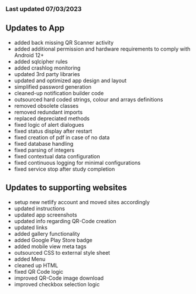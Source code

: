 ### Last updated 07/03/2023

## Updates to App
- added back missing QR Scanner activity
- added additional permission and hardware requirements to comply with Android 12+
- added sqlcipher rules
- added crashlog monitoring
- updated 3rd party libraries
- updated and optimized app design and layout
- simplified password generation
- cleaned-up notification builder code
- outsourced hard coded strings, colour and arrays definitions
- removed obsolete classes
- removed redundant imports
- replaced depreciated methods
- fixed logic of alert dialogues
- fixed status display after restart
- fixed creation of pdf in case of no data
- fixed database handling
- fixed parsing of integers
- fixed contextual data configuration
- fixed continuous logging for minimal configurations
- fixed service stop after study completion

## Updates to supporting websites 
- setup new netlify account and moved sites accordingly
- updated instructions
- updated app screenshots
- updated info regarding QR-Code creation
- updated links
- added gallery functionality
- added Google Play Store badge
- added mobile view meta tags
- outsourced CSS to external style sheet
- added Menu
- cleaned up HTML
- fixed QR Code logic
- improved QR-Code image download
- improved checkbox selection logic
